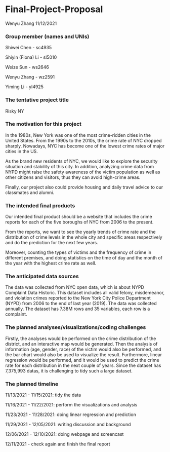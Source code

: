 Final-Project-Proposal
================
Wenyu Zhang
11/12/2021

### Group member (names and UNIs)

Shiwei Chen - sc4935

Shiyin (Fiona) Li - sl5010

Weize Sun - ws2646

Wenyu Zhang - wz2591

Yiming Li - yl4925

### The tentative project title

Risky NY

### The motivation for this project

In the 1980s, New York was one of the most crime-ridden cities in the
United States. From the 1990s to the 2010s, the crime rate of NYC
dropped sharply. Nowadays, NYC has become one of the lowest crime rates
of major cities in the US.

As the brand new residents of NYC, we would like to explore the security
situation and stability of this city. In addition, analyzing crime data
from NYPD might raise the safety awareness of the victim population as
well as other citizens and visitors, thus they can avoid high-crime
areas.

Finally, our project also could provide housing and daily travel advice
to our classmates and alumni.

### The intended final products

Our intended final product should be a website that includes the crime
reports for each of the five boroughs of NYC from 2006 to the present.

From the reports, we want to see the yearly trends of crime rate and the
distribution of crime levels in the whole city and specific areas
respectively and do the prediction for the next few years.

Moreover, counting the types of victims and the frequency of crime in
different premises, and doing statistics on the time of day and the
month of the year with the highest crime rate as well.

### The anticipated data sources

The data was collected from NYC open data, which is about NYPD Complaint
Data Historic. This dataset includes all valid felony, misdemeanor, and
violation crimes reported to the New York City Police Department (NYPD)
from 2006 to the end of last year (2019). The data was collected
annually. The dataset has 7.38M rows and 35 variables, each row is a
complaint.

### The planned analyses/visualizations/coding challenges

Firstly, the analyses would be performed on the crime distribution of
the district, and an interactive map would be generated. Then the
analysis of information (age, gender, race) of the victim would also be
performed, and the bar chart would also be used to visualize the result.
Furthermore, linear regression would be performed, and it would be used
to predict the crime rate for each distribution in the next couple of
years. Since the dataset has 7,375,993 datas, it is challenging to tidy
such a large dataset.

### The planned timeline

11/13/2021 - 11/15/2021: tidy the data

11/16/2021 - 11/22/2021: perform the visualizations and analysis

11/23/2021 - 11/28/2021: doing linear regression and prediction

11/29/2021 - 12/05/2021: writing discussion and background

12/06/2021 - 12/10/2021: doing webpage and screencast

12/11/2021 - check again and finish the final report
